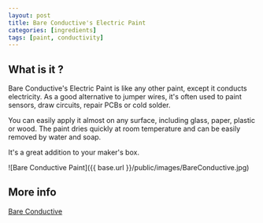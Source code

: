 ```yaml
---
layout: post
title: Bare Conductive's Electric Paint
categories: [ingredients]
tags: [paint, conductivity]
---
```


## What is it ?

Bare Conductive's Electric Paint is like any other paint, except it conducts electricity. As a good alternative to jumper wires, it's often used to paint sensors, draw circuits, repair PCBs or cold solder.

You can easily apply it almost on any surface, including glass, paper, plastic or wood. The paint dries quickly at room temperature and can be easily removed by water and soap.

It's a great addition to your maker's box.

![Bare Conductive Paint]({{ base.url }}/public/images/BareConductive.jpg)


## More info

[Bare Conductive](http://www.bareconductive.com/make/)
